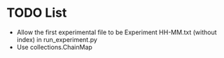 # TODO List

- Allow the first experimental file to be Experiment HH-MM.txt (without index) in run_experiment.py
- Use collections.ChainMap